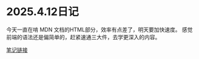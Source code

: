 # 2025.4.12日记

今天一直在啃 MDN 文档的HTML部分，效率有点差了，明天要加快速度。
感觉前端的语法还是偏简单的，赶紧速通三大件，去学更深入的内容。

[笔记链接](https://www.notion.so/HTML-1d23eab18c8c8081b6ecd1f37ad8ef07?pvs=4)